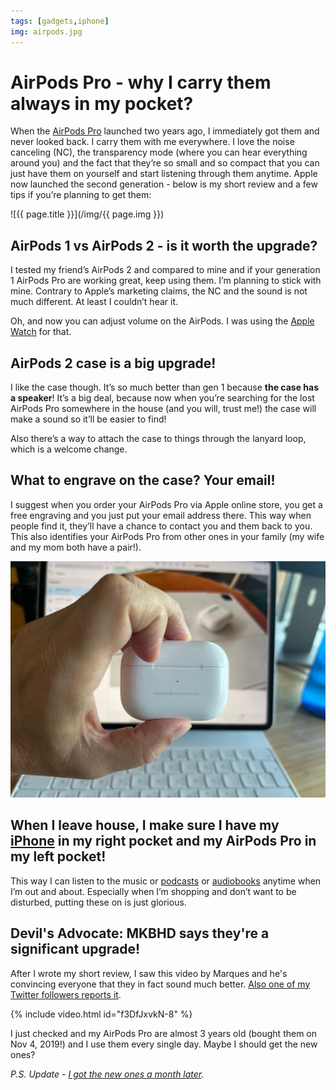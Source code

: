 ```yaml
---
tags: [gadgets,iphone]
img: airpods.jpg
---
```


# AirPods Pro - why I carry them always in my pocket?

When the [AirPods Pro](https://apple.com/airpods-pro) launched two years ago, I immediately got them and never looked back. I carry them with me everywhere. I love the noise canceling (NC), the transparency mode (where you can hear everything around you) and the fact that they’re so small and so compact that you can just have them on yourself and start listening through them anytime. Apple now launched the second generation - below is my short review and a few tips if you’re planning to get them:

<!--More-->

![{{ page.title }}](/img/{{ page.img }})

## AirPods 1 vs AirPods 2 - is it worth the upgrade?

I tested my friend’s AirPods 2 and compared to mine and if your generation 1 AirPods Pro are working great, keep using them. I’m planning to stick with mine. Contrary to Apple’s marketing claims, the NC and the sound is not much different. At least I couldn’t hear it.

Oh, and now you can adjust volume on the AirPods. I was using the [Apple Watch](/applewatch) for that.

## AirPods 2 case is a big upgrade!

I like the case though. It’s so much better than gen 1 because **the case has a speaker**! It’s a big deal, because now when you’re searching for the lost AirPods Pro somewhere in the house (and you will, trust me!) the case will make a sound so it’ll be easier to find!

Also there’s a way to attach the case to things through the lanyard loop, which is a welcome change.

## What to engrave on the case? Your email!

I suggest when you order your AirPods Pro via Apple online store, you get a free engraving and you just put your email address there. This way when people find it, they’ll have a chance to contact you and them back to you. This also identifies your AirPods Pro from other ones in your family (my wife and my mom both have a pair!).

![{{ page.title }} - email](/img/airpods-2.jpg)

## When I leave house, I make sure I have my [iPhone](/mini13) in my right pocket and my AirPods Pro in my left pocket!

This way I can listen to the music or [podcasts](/noofficefm) or [audiobooks](/reading/) anytime when I’m out and about. Especially when I’m shopping and don’t want to be disturbed, putting these on is just glorious.

## Devil's Advocate: MKBHD says they're a significant upgrade!

After I wrote my short review, I saw this video by Marques and he's convincing everyone that they in fact sound much better. [Also one of my Twitter followers reports it](https://twitter.com/mr_iwy/status/1577907815213056000).

{% include video.html id="f3DfJxvkN-8" %}

I just checked and my AirPods Pro are almost 3 years old (bought them on Nov 4, 2019!) and I use them every single day. Maybe I should get the new ones?

*P.S. Update - [I got the new ones a month later](/airpodspro).*

[n]: https://michael.gratis/nozbe
